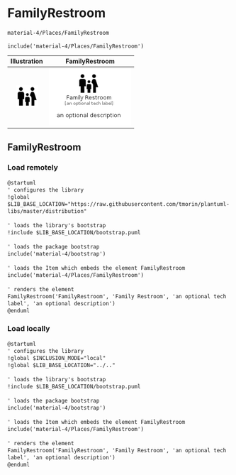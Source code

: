 # FamilyRestroom


```text
material-4/Places/FamilyRestroom
```

```text
include('material-4/Places/FamilyRestroom')
```



| Illustration | FamilyRestroom |
| :---: | :---: |
| ![illustration for Illustration](../../material-4/Places/FamilyRestroom.png) | ![illustration for FamilyRestroom](../../material-4/Places/FamilyRestroom.Local.png) |




## FamilyRestroom

### Load remotely
```plantuml
@startuml
' configures the library
!global $LIB_BASE_LOCATION="https://raw.githubusercontent.com/tmorin/plantuml-libs/master/distribution"

' loads the library's bootstrap
!include $LIB_BASE_LOCATION/bootstrap.puml

' loads the package bootstrap
include('material-4/bootstrap')

' loads the Item which embeds the element FamilyRestroom
include('material-4/Places/FamilyRestroom')

' renders the element
FamilyRestroom('FamilyRestroom', 'Family Restroom', 'an optional tech label', 'an optional description')
@enduml
```

### Load locally
```plantuml
@startuml
' configures the library
!global $INCLUSION_MODE="local"
!global $LIB_BASE_LOCATION="../.."

' loads the library's bootstrap
!include $LIB_BASE_LOCATION/bootstrap.puml

' loads the package bootstrap
include('material-4/bootstrap')

' loads the Item which embeds the element FamilyRestroom
include('material-4/Places/FamilyRestroom')

' renders the element
FamilyRestroom('FamilyRestroom', 'Family Restroom', 'an optional tech label', 'an optional description')
@enduml
```


